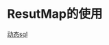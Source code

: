 # ResutMap的使用

[动态sql](http://www.mybatis.org/mybatis-3/zh/dynamic-sql.html)


<!--
create time: 2018-04-19 14:19:59
Author: Alfred

This file is created by Marboo<http://marboo.io> template file $MARBOO_HOME/.media/starts/default.md
本文件由 Marboo<http://marboo.io> 模板文件 $MARBOO_HOME/.media/starts/default.md 创建
-->

